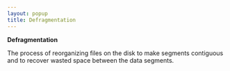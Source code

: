 ```yaml
---
layout: popup
title: Defragmentation
---
```



**Defragmentation**


The process of reorganizing files on the disk to make segments contiguous  and to recover wasted space between the data segments.
